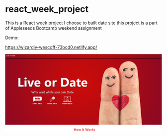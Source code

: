 # react_week_project
This is a React week project I choose to built date site this project is a part of Appleseeds Bootcamp weekend assignment

Demo:

https://wizardly-wescoff-73bcd0.netlify.app/

<a href="https://wizardly-wescoff-73bcd0.netlify.app/">
  <img src="src/assets/images/react-week-project.png">
</a>


